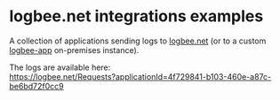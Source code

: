# logbee.net integrations examples

A collection of applications sending logs to [logbee.net](https://kisslog.net) (or to a custom [logbee-app](https://github.com/catalingavan/logBee-app) on-premises instance).

The logs are available here: <br>
https://logbee.net/Requests?applicationId=4f729841-b103-460e-a87c-be6bd72f0cc9

